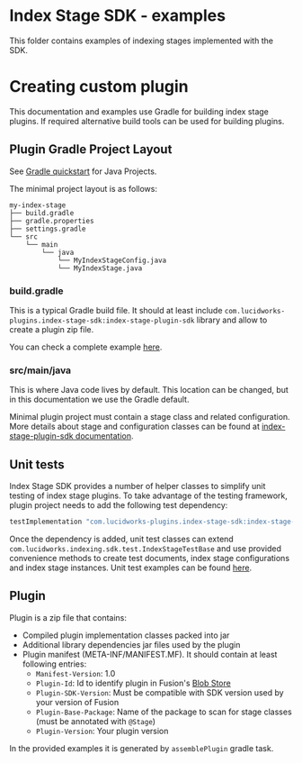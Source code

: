 # Index Stage SDK - examples
This folder contains examples of indexing stages implemented with the SDK. 

# Creating custom plugin
This documentation and examples use Gradle for building index stage plugins. If required alternative build tools can 
be used for building plugins.

## Plugin Gradle Project Layout
See [Gradle quickstart](https://docs.gradle.org/current/userguide/tutorial_java_projects.html) for Java Projects.

The minimal project layout is as follows:

    my-index-stage
    ├── build.gradle
    ├── gradle.properties
    ├── settings.gradle
    └── src
        └── main
            └── java
                └── MyIndexStageConfig.java
                └── MyIndexStage.java

### build.gradle
This is a typical Gradle build file. It should at least include `com.lucidworks-plugins.index-stage-sdk:index-stage-plugin-sdk`
library and allow to create a plugin zip file.

You can check a complete example [here](sample-plugin-stage/build.gradle).

### src/main/java
This is where Java code lives by default. This location can be changed, but in this documentation we use the Gradle default.

Minimal plugin project must contain a stage class and related configuration. More details about stage and configuration 
classes can be found at [index-stage-plugin-sdk documentation](../index-stage-plugin-sdk/README.md). 

## Unit tests
Index Stage SDK provides a number of helper classes to simplify unit testing of index stage plugins. 
To take advantage of the testing framework, plugin project needs to add the following test dependency:
```groovy
testImplementation "com.lucidworks-plugins.index-stage-sdk:index-stage-sdk-test:1.0.0+"
```
Once the dependency is added, unit test classes can extend `com.lucidworks.indexing.sdk.test.IndexStageTestBase` and 
use provided convenience methods to create test documents, index stage configurations and index stage instances. 
Unit test examples can be found [here](sample-plugin-stage/src/test/java/com/lucidworks/sample/simple/SimpleStageTest.java). 

## Plugin
Plugin is a zip file that contains: 
* Compiled plugin implementation classes packed into jar
* Additional library dependencies jar files used by the plugin
* Plugin manifest (META-INF/MANIFEST.MF). It should contain at least following entries:
   * `Manifest-Version`: 1.0
   * `Plugin-Id`: Id to identify plugin in Fusion's [Blob Store](https://doc.lucidworks.com/fusion-server/5.0/reference-guides/api/blob-store-api.html) 
   * `Plugin-SDK-Version`: Must be compatible with SDK version used by your version of Fusion
   * `Plugin-Base-Package`: Name of the package to scan for stage classes (must be annotated with `@Stage`)
   * `Plugin-Version`: Your plugin version
   
In the provided examples it is generated by `assemblePlugin` gradle task.